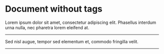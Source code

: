 # Document without tags

Lorem ipsum dolor sit amet, consectetur adipiscing elit. Phasellus interdum urna
nulla, nec pharetra lorem eleifend at.

---

Sed nisl augue, tempor sed elementum et,
commodo fringilla velit.

---

